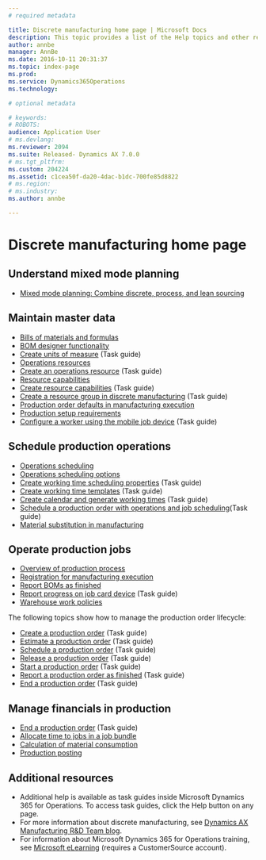 ```yaml
---
# required metadata

title: Discrete manufacturing home page | Microsoft Docs
description: This topic provides a list of the Help topics and other resources that are available for Discrete manufacturing. 
author: annbe
manager: AnnBe
ms.date: 2016-10-11 20:31:37
ms.topic: index-page
ms.prod: 
ms.service: Dynamics365Operations
ms.technology: 

# optional metadata

# keywords: 
# ROBOTS: 
audience: Application User
# ms.devlang: 
ms.reviewer: 2094
ms.suite: Released- Dynamics AX 7.0.0
# ms.tgt_pltfrm: 
ms.custom: 204224
ms.assetid: c1cea50f-da20-4dac-b1dc-700fe85d8822
# ms.region: 
# ms.industry: 
ms.author: annbe

---
```


# Discrete manufacturing home page

Understand mixed mode planning
------------------------------

-   [Mixed mode planning: Combine discrete, process, and lean sourcing](http://ax.help.dynamics.com/en/wiki/mixed-mode-planning/)

## Maintain master data
-   [Bills of materials and formulas](http://ax.help.dynamics.com/en/wiki/bills-of-materials-and-formulas/)
-   [BOM designer functionality](http://ax.help.dynamics.com/en/wiki/bom-designer-functionality/)
-   [Create units of measure](http://ax.help.dynamics.com/en/wiki/manage-unit-of-measure/) (Task guide)
-   [Operations resources](http://ax.help.dynamics.com/en/wiki/operations-resources/)
-   [Create an operations resource](http://ax.help.dynamics.com/en/wiki/create-an-operations-resource/) (Task guide)
-   [Resource capabilities](http://ax.help.dynamics.com/en/wiki/resource-capabilities/)
-   [Create resource capabilities](http://ax.help.dynamics.com/en/wiki/create-a-resource-capability/) (Task guide)
-   [Create a resource group in discrete manufacturing](http://ax.help.dynamics.com/en/wiki/create-a-resource-group-in-discrete-manufacturing/) (Task guide)
-   [Production order defaults in manufacturing execution](http://ax.help.dynamics.com/en/wiki/production-order-defaults-in-manufacturing-execution/)
-   [Production setup requirements](http://ax.help.dynamics.com/en/wiki/production-setup-requirements/)
-   [Configure a worker using the mobile job device](http://ax.help.dynamics.com/en/wiki/configure-a-worker-using-the-mobile-job-device/) (Task guide)

## Schedule production operations
-   [Operations scheduling](https://ax.help.dynamics.com/en/wiki/operations-scheduling/)
-   [Operations scheduling options](https://ax.help.dynamics.com/en/wiki/operation-scheduling-options/)
-   [Create working time scheduling properties](http://ax.help.dynamics.com/en/wiki/create-working-time-scheduling-properties/) (Task guide)
-   [Create working time templates](http://ax.help.dynamics.com/en/wiki/create-working-time-templates/) (Task guide)
-   [Create calendar and generate working times](http://ax.help.dynamics.com/en/wiki/create-calendar-and-generate-working-times/) (Task guide)
-   [Schedule a production order with operations and job scheduling](https://ax.help.dynamics.com/en/wiki/schedule-a-production-order-with-operations-and-job-scheduling/)(Task guide)
-   [Material substitution in manufacturing](http://ax.help.dynamics.com/en/wiki/substituting-items-on-bom-lines/)

## Operate production jobs
-   [Overview of production process](http://ax.help.dynamics.com/en/wiki/overview-of-the-production-process/)
-   [Registration for manufacturing execution](http://ax.help.dynamics.com/en/wiki/registration-for-manufacturing-execution/)
-   [Report BOMs as finished](http://ax.help.dynamics.com/en/wiki/reporting-boms-as-finished/)
-   [Report progress on job card device](http://ax.help.dynamics.com/en/wiki/report-progress-on-job-card-device/) (Task guide)
-   [Warehouse work policies](http://ax.help.dynamics.com/en/wiki/warehouse-work-policies/)

The following topics show how to manage the production order lifecycle:

-   [Create a production order](http://ax.help.dynamics.com/en/wiki/create-a-production-order/) (Task guide)
-   [Estimate a production order](http://ax.help.dynamics.com/en/wiki/estimate-a-production-order/) (Task guide)
-   [Schedule a production order](http://ax.help.dynamics.com/en/wiki/schedule-a-production-order/) (Task guide)
-   [Release a production order](http://ax.help.dynamics.com/en/wiki/release-a-production-order/) (Task guide)
-   [Start a production order](http://ax.help.dynamics.com/en/wiki/start-a-production-order/) (Task guide)
-   [Report a production order as finished](http://ax.help.dynamics.com/en/wiki/report-a-production-order-as-finished/) (Task guide)
-   [End a production order](http://ax.help.dynamics.com/en/wiki/end-a-production-order/) (Task guide)

## Manage financials in production
-   [End a production order](http://ax.help.dynamics.com/en/wiki/end-a-production-order/) (Task guide)
-   [Allocate time to jobs in a job bundle](http://ax.help.dynamics.com/en/wiki/allocating-time-to-jobs-in-a-job-bundle/)
-   [Calculation of material consumption](http://ax.help.dynamics.com/en/wiki/consumption/)
-   [Production posting](http://ax.help.dynamics.com/en/wiki/production-posting/)

## Additional resources
-   Additional help is available as task guides inside Microsoft Dynamics 365 for Operations. To access task guides, click the Help button on any page.
-   For more information about discrete manufacturing, see [Dynamics AX Manufacturing R&D Team blog](https://blogs.msdn.microsoft.com/axmfg/).
-   For information about Microsoft Dynamics 365 for Operations training, see [Microsoft eLearning](https://mbspartner.microsoft.com/AX/LearningPlans) (requires a CustomerSource account).


